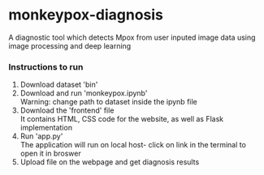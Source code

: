 # monkeypox-diagnosis
 A diagnostic tool which detects Mpox from user inputed image data using image processing and deep learning





### Instructions to run
1. Download dataset 'bin'
2. Download and run 'monkeypox.ipynb' <br>
Warning: change path to dataset inside the ipynb file
4. Download the 'frontend' file <br>
It contains HTML, CSS code for the website, as well as Flask implementation
6. Run 'app.py' <br>
The application will run on local host- click on link in the terminal to open it in broswer
7. Upload file on the webpage and get diagnosis results


 
